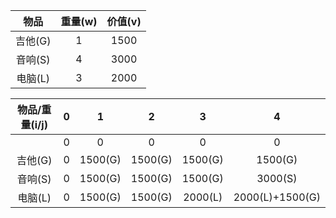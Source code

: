 |  物品   | 重量(w) | 价值(v) |
| :-----: | :--: | :--: |
| 吉他(G) |  1   | 1500 |
| 音响(S) |  4   | 3000 |
| 电脑(L) |  3   | 2000 |

| 物品/重量(i/j) |    0    |    1    |    2    |    3    |        4        |
| :------------: | :-----: | :-----: | :-----: | :-----: | :-------------: |
|                |    0    |    0    |    0    |    0    |        0        |
|    吉他(G)     | 0 | 1500(G) | 1500(G) | 1500(G) |     1500(G)     |
|    音响(S)     | 0 | 1500(G) | 1500(G) | 1500(G) |     3000(S)     |
|    电脑(L)     | 0 | 1500(G) | 1500(G) | 2000(L) | 2000(L)+1500(G) |

